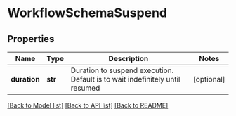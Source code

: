 # WorkflowSchemaSuspend

## Properties
Name | Type | Description | Notes
------------ | ------------- | ------------- | -------------
**duration** | **str** | Duration to suspend execution. Default is to wait indefinitely until resumed | [optional] 

[[Back to Model list]](../README.md#documentation-for-models) [[Back to API list]](../README.md#documentation-for-api-endpoints) [[Back to README]](../README.md)


